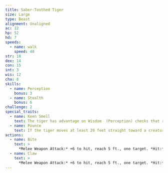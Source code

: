 ```yaml
---
title: Saber-Toothed Tiger
size: Large
type: Beast
alignment: Unaligned
ac: 12
hp: 52
hd: 7
speeds:
  - name: walk
    speed: 40
str: 18
dex: 14
con: 15
int: 3
wis: 12
cha: 8
skills:
  - name: Perception
    bonus: 3
  - name: Stealth
    bonus: 6
challenge: 2
special_traits:
  - name: Keen Smell
    text: The tiger has advantage on Wisdom  (Perception) checks that rely on smell.
  - name: Pounce
    text: If the tiger moves at least 20 feet straight toward a creature and then hits it with a claw attack on the same turn, that target must succeed on a DC 14 Strength saving throw or be knocked prone. If the target is prone, the tiger can make one bite attack against it as a bonus action.
actions:
  - name: Bite
    text: >
      *Melee Weapon Attack:* +6 to hit, reach 5 ft., one target. *Hit:* 10 (1d10 + 5) piercing damage.
  - name: Claw
    text: >
      *Melee Weapon Attack:* +6 to hit, reach 5 ft., one target. *Hit:* 12 (2d6 + 5) slashing damage.
---
```

